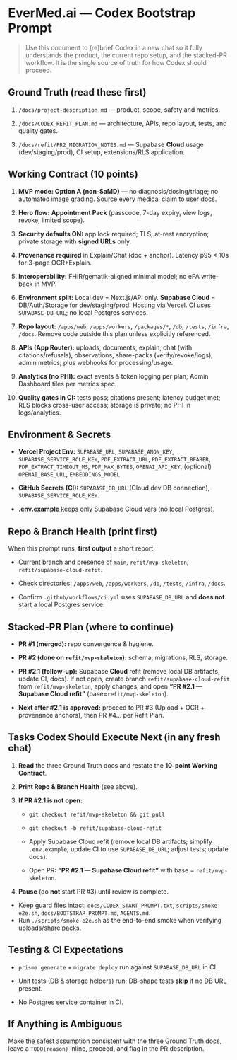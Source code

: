 # EverMed.ai — Codex Bootstrap Prompt

> Use this document to (re)brief Codex in a new chat so it fully understands the product, the current repo setup, and the stacked-PR workflow. It is the single source of truth for how Codex should proceed.

## Ground Truth (read these first)

1. `/docs/project-description.md` — product, scope, safety and metrics.
    
2. `/docs/CODEX_REFIT_PLAN.md` — architecture, APIs, repo layout, tests, and quality gates.
    
3. `/docs/refit/PR2_MIGRATION_NOTES.md` — Supabase **Cloud** usage (dev/staging/prod), CI setup, extensions/RLS application.
    

## Working Contract (10 points)

1. **MVP mode: Option A (non-SaMD)** — no diagnosis/dosing/triage; no automated image grading. Source every medical claim to user docs.
    
2. **Hero flow:** **Appointment Pack** (passcode, 7-day expiry, view logs, revoke, limited scope).
    
3. **Security defaults ON:** app lock required; TLS; at-rest encryption; private storage with **signed URLs** only.
    
4. **Provenance required** in Explain/Chat (doc + anchor). Latency p95 < 10s for 3-page OCR+Explain.
    
5. **Interoperability:** FHIR/gematik-aligned minimal model; no ePA write-back in MVP.
    
6. **Environment split:** Local dev = Next.js/API only. **Supabase Cloud** = DB/Auth/Storage for dev/staging/prod. Hosting via Vercel. CI uses `SUPABASE_DB_URL`; no local Postgres services.
    
7. **Repo layout:** `/apps/web`, `/apps/workers`, `/packages/*`, `/db`, `/tests`, `/infra`, `/docs`. Remove code outside this plan unless explicitly referenced.
    
8. **APIs (App Router):** uploads, documents, explain, chat (with citations/refusals), observations, share-packs (verify/revoke/logs), admin metrics; plus webhooks for processing/usage.
    
9. **Analytics (no PHI):** exact events & token logging per plan; Admin Dashboard tiles per metrics spec.
    
10. **Quality gates in CI:** tests pass; citations present; latency budget met; RLS blocks cross-user access; storage is private; no PHI in logs/analytics.
    

## Environment & Secrets

- **Vercel Project Env:** `SUPABASE_URL`, `SUPABASE_ANON_KEY`, `SUPABASE_SERVICE_ROLE_KEY`, `PDF_EXTRACT_URL`, `PDF_EXTRACT_BEARER`, `PDF_EXTRACT_TIMEOUT_MS`, `PDF_MAX_BYTES`, `OPENAI_API_KEY`, (optional) `OPENAI_BASE_URL`, `EMBEDDINGS_MODEL`.
    
- **GitHub Secrets (CI):** `SUPABASE_DB_URL` (Cloud dev DB connection), `SUPABASE_SERVICE_ROLE_KEY`.
    
- **.env.example** keeps only Supabase Cloud vars (no local Postgres).
    

## Repo & Branch Health (print first)

When this prompt runs, **first output** a short report:

- Current branch and presence of `main`, `refit/mvp-skeleton`, `refit/supabase-cloud-refit`.
    
- Check directories: `/apps/web`, `/apps/workers`, `/db`, `/tests`, `/infra`, `/docs`.
    
- Confirm `.github/workflows/ci.yml` uses `SUPABASE_DB_URL` and **does not** start a local Postgres service.
    

## Stacked-PR Plan (where to continue)

- **PR #1 (merged):** repo convergence & hygiene.
    
- **PR #2 (done on `refit/mvp-skeleton`):** schema, migrations, RLS, storage.
    
- **PR #2.1 (follow-up):** Supabase **Cloud** refit (remove local DB artifacts, update CI, docs). If not open, create branch `refit/supabase-cloud-refit` from `refit/mvp-skeleton`, apply changes, and open **“PR #2.1 — Supabase Cloud refit”** (base=`refit/mvp-skeleton`).
    
- **Next after #2.1 is approved:** proceed to PR #3 (Upload + OCR + provenance anchors), then PR #4… per Refit Plan.
    

## Tasks Codex Should Execute Next (in any fresh chat)

1. **Read** the three Ground Truth docs and restate the **10-point Working Contract**.
    
2. **Print Repo & Branch Health** (see above).
    
3. **If PR #2.1 is not open:**
    
    - `git checkout refit/mvp-skeleton && git pull`
        
    - `git checkout -b refit/supabase-cloud-refit`
        
    - Apply Supabase Cloud refit (remove local DB artifacts; simplify `.env.example`; update CI to use `SUPABASE_DB_URL`; adjust tests; update docs).
        
    - Open PR: **“PR #2.1 — Supabase Cloud refit”** with base = `refit/mvp-skeleton`.
        
4. **Pause** (do **not** start PR #3) until review is complete.

- Keep guard files intact: `docs/CODEX_START_PROMPT.txt`, `scripts/smoke-e2e.sh`, `docs/BOOTSTRAP_PROMPT.md`, `AGENTS.md`.
- Run `./scripts/smoke-e2e.sh` as the end-to-end smoke when verifying uploads/share packs.
    

## Testing & CI Expectations

- `prisma generate` + `migrate deploy` run against `SUPABASE_DB_URL` in CI.
    
- Unit tests (DB & storage helpers) run; DB-shape tests **skip** if no DB URL present.
    
- No Postgres service container in CI.
    

## If Anything is Ambiguous

Make the safest assumption consistent with the three Ground Truth docs, leave a `TODO(reason)` inline, proceed, and flag in the PR description.

